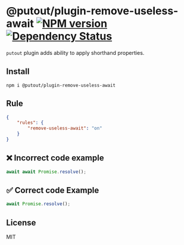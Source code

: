 # @putout/plugin-remove-useless-await [![NPM version][NPMIMGURL]][NPMURL] [![Dependency Status][DependencyStatusIMGURL]][DependencyStatusURL]

[NPMIMGURL]: https://img.shields.io/npm/v/@putout/plugin-remove-useless-await.svg?style=flat&longCache=true
[NPMURL]: https://npmjs.org/package/@putout/plugin-remove-useless-await "npm"
[DependencyStatusURL]: https://david-dm.org/coderaiser/putout?path=packages/plugin-remove-useless-await
[DependencyStatusIMGURL]: https://david-dm.org/coderaiser/putout.svg?path=packages/plugin-remove-useless-await

`putout` plugin adds ability to apply shorthand properties.

## Install

```
npm i @putout/plugin-remove-useless-await
```

## Rule

```json
{
    "rules": {
        "remove-useless-await": "on"
    }
}
```

## ❌ Incorrect code example

```js
await await Promise.resolve();
```

## ✅ Correct code Example

```js
await Promise.resolve();
```

## License

MIT
